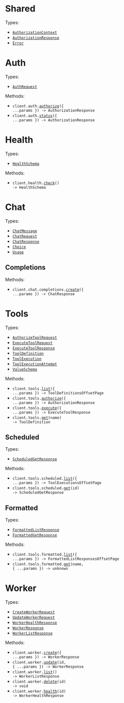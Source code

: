 # Shared

Types:

- <code><a href="./src/resources/shared.ts">AuthorizationContext</a></code>
- <code><a href="./src/resources/shared.ts">AuthorizationResponse</a></code>
- <code><a href="./src/resources/shared.ts">Error</a></code>

# Auth

Types:

- <code><a href="./src/resources/auth.ts">AuthRequest</a></code>

Methods:

- <code title="post /v1/auth/authorize">client.auth.<a href="./src/resources/auth.ts">authorize</a>({ ...params }) -> AuthorizationResponse</code>
- <code title="get /v1/auth/status">client.auth.<a href="./src/resources/auth.ts">status</a>({ ...params }) -> AuthorizationResponse</code>

# Health

Types:

- <code><a href="./src/resources/health.ts">HealthSchema</a></code>

Methods:

- <code title="get /v1/health">client.health.<a href="./src/resources/health.ts">check</a>() -> HealthSchema</code>

# Chat

Types:

- <code><a href="./src/resources/chat/chat.ts">ChatMessage</a></code>
- <code><a href="./src/resources/chat/chat.ts">ChatRequest</a></code>
- <code><a href="./src/resources/chat/chat.ts">ChatResponse</a></code>
- <code><a href="./src/resources/chat/chat.ts">Choice</a></code>
- <code><a href="./src/resources/chat/chat.ts">Usage</a></code>

## Completions

Methods:

- <code title="post /v1/chat/completions">client.chat.completions.<a href="./src/resources/chat/completions.ts">create</a>({ ...params }) -> ChatResponse</code>

# Tools

Types:

- <code><a href="./src/resources/tools/tools.ts">AuthorizeToolRequest</a></code>
- <code><a href="./src/resources/tools/tools.ts">ExecuteToolRequest</a></code>
- <code><a href="./src/resources/tools/tools.ts">ExecuteToolResponse</a></code>
- <code><a href="./src/resources/tools/tools.ts">ToolDefinition</a></code>
- <code><a href="./src/resources/tools/tools.ts">ToolExecution</a></code>
- <code><a href="./src/resources/tools/tools.ts">ToolExecutionAttempt</a></code>
- <code><a href="./src/resources/tools/tools.ts">ValueSchema</a></code>

Methods:

- <code title="get /v1/tools">client.tools.<a href="./src/resources/tools/tools.ts">list</a>({ ...params }) -> ToolDefinitionsOffsetPage</code>
- <code title="post /v1/tools/authorize">client.tools.<a href="./src/resources/tools/tools.ts">authorize</a>({ ...params }) -> AuthorizationResponse</code>
- <code title="post /v1/tools/execute">client.tools.<a href="./src/resources/tools/tools.ts">execute</a>({ ...params }) -> ExecuteToolResponse</code>
- <code title="get /v1/tools/{name}">client.tools.<a href="./src/resources/tools/tools.ts">get</a>(name) -> ToolDefinition</code>

## Scheduled

Types:

- <code><a href="./src/resources/tools/scheduled.ts">ScheduledGetResponse</a></code>

Methods:

- <code title="get /v1/scheduled_tools">client.tools.scheduled.<a href="./src/resources/tools/scheduled.ts">list</a>({ ...params }) -> ToolExecutionsOffsetPage</code>
- <code title="get /v1/scheduled_tools/{id}">client.tools.scheduled.<a href="./src/resources/tools/scheduled.ts">get</a>(id) -> ScheduledGetResponse</code>

## Formatted

Types:

- <code><a href="./src/resources/tools/formatted.ts">FormattedListResponse</a></code>
- <code><a href="./src/resources/tools/formatted.ts">FormattedGetResponse</a></code>

Methods:

- <code title="get /v1/formatted_tools">client.tools.formatted.<a href="./src/resources/tools/formatted.ts">list</a>({ ...params }) -> FormattedListResponsesOffsetPage</code>
- <code title="get /v1/formatted_tools/{name}">client.tools.formatted.<a href="./src/resources/tools/formatted.ts">get</a>(name, { ...params }) -> unknown</code>

# Worker

Types:

- <code><a href="./src/resources/worker.ts">CreateWorkerRequest</a></code>
- <code><a href="./src/resources/worker.ts">UpdateWorkerRequest</a></code>
- <code><a href="./src/resources/worker.ts">WorkerHealthResponse</a></code>
- <code><a href="./src/resources/worker.ts">WorkerResponse</a></code>
- <code><a href="./src/resources/worker.ts">WorkerListResponse</a></code>

Methods:

- <code title="post /v1/admin/workers">client.worker.<a href="./src/resources/worker.ts">create</a>({ ...params }) -> WorkerResponse</code>
- <code title="patch /v1/admin/workers/{id}">client.worker.<a href="./src/resources/worker.ts">update</a>(id, { ...params }) -> WorkerResponse</code>
- <code title="get /v1/admin/workers">client.worker.<a href="./src/resources/worker.ts">list</a>() -> WorkerListResponse</code>
- <code title="delete /v1/admin/workers/{id}">client.worker.<a href="./src/resources/worker.ts">delete</a>(id) -> void</code>
- <code title="get /v1/admin/workers/{id}/health">client.worker.<a href="./src/resources/worker.ts">health</a>(id) -> WorkerHealthResponse</code>
